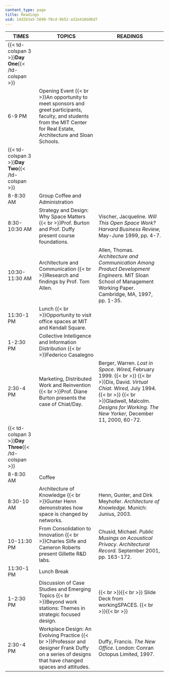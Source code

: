```yaml
---
content_type: page
title: Readings
uid: 1dd2b3a5-5690-f0cd-9b52-a32e418dd6d7
---
```


| TIMES | TOPICS | READINGS |
| --- | --- | --- |
| {{< td-colspan 3 >}}**Day One**{{< /td-colspan >}} |||
| 6-9 PM | Opening Event  {{< br >}}An opportunity to meet sponsors and greet participants, faculty, and students from the MIT Center for Real Estate, Architecture and Sloan Schools. | &nbsp; |
| {{< td-colspan 3 >}}**Day Two**{{< /td-colspan >}} |||
| 8-8:30 AM | Group Coffee and Administration | &nbsp; |
| 8:30-10:30 AM | Strategy and Design: Why Space Matters  {{< br >}}Prof. Burton and Prof. Duffy present course foundations. | Vischer, Jacqueline. _Will This Open Space Work?_ _Harvard Business Review,_ May-June 1999, pp. 4-7. |
| 10:30-11:30 AM | Architecture and Communication  {{< br >}}Research and findings by Prof. Tom Allen. | Allen, Thomas. _Architecture and Communication Among Product Development Engineers._ MIT Sloan School of Management Working Paper. Cambridge, MA, 1997, pp. 1-35. |
| 11:30-1 PM | Lunch  {{< br >}}Opportunity to visit office spaces at MIT and Kendall Square. | &nbsp; |
| 1-2:30 PM | Collective Intelligence and Information Distribution  {{< br >}}Federico Casalegno | &nbsp; |
| 2:30-4 PM | Marketing, Distributed Work and Reinvention  {{< br >}}Prof. Diane Burton presents the case of Chiat/Day. | Berger, Warren. _Lost in Space_. _Wired,_ February 1999.  {{< br >}}  {{< br >}}Dix, David. _Virtual Chiat._ _Wired,_ July 1994.  {{< br >}}  {{< br >}}Gladwell, Malcolm. _Designs for Working._ _The New Yorker,_ December 11, 2000, 60-72. |
| {{< td-colspan 3 >}}**Day Three**{{< /td-colspan >}} |||
| 8-8:30 AM | Coffee | &nbsp; |
| 8:30-10 AM | Architecture of Knowledge  {{< br >}}Gunter Henn demonstrates how space is changed by networks. | Henn, Gunter, and Dirk Meyhofer. _Architecture of Knowledge._ Munich: Junius, 2003. |
| 10-11:30 PM | From Consolidation to Innovation  {{< br >}}Charles Slife and Cameron Roberts present Gillette R&D labs. | Chusid, Michael. _Public Musings on Acoustical Privacy_. _Architectural Record._ September 2001, pp. 163-172. |
| 11:30-1 PM | Lunch Break | &nbsp; |
| 1-2:30 PM | Discussion of Case Studies and Emerging Topics  {{< br >}}Beyond work stations: Themes in strategic focused design. |  {{< br >}}{{< br >}} Slide Deck from workingSPACES. {{< br >}}{{< br >}}  |
| 2:30-4 PM | Workplace Design: An Evolving Practice  {{< br >}}Professor and designer Frank Duffy on a series of designs that have changed spaces and attitudes. | Duffy, Francis. _The New Office_. London: Conran Octopus Limited, 1997.